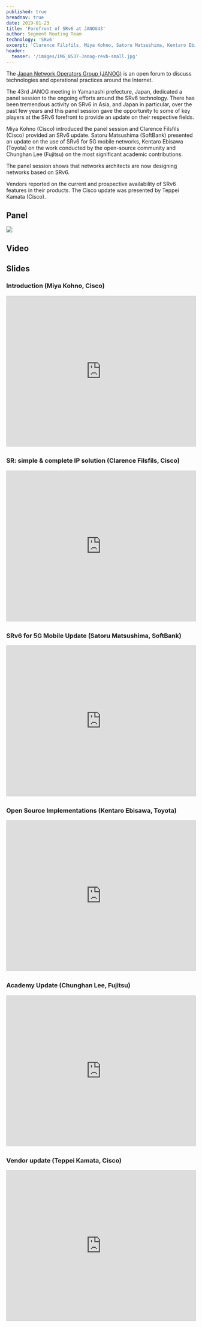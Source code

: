 ```yaml
---
published: true
breadnav: true
date: 2019-01-23
title: 'Forefront of SRv6 at JANOG43'
author: Segment Routing Team
technology: 'SRv6'
excerpt: 'Clarence Filsfils, Miya Kohno, Satoru Matsushima, Kentaro Ebisawa, Chunghan Lee and Teppei Kamata presenting the latest SRv6 updates.'
header:
  teaser: '/images/IMG_8537-Janog-revb-small.jpg'
---    
```


The [Japan Network Operators Group (JANOG)](<https://www.janog.gr.jp>) is an open forum to discuss technologies and operational practices around the Internet.
    
The 43rd JANOG meeting in Yamanashi prefecture, Japan, dedicated a panel session to the ongoing efforts around the SRv6 technology. There has been tremendous activity on SRv6 in Asia, and Japan in particular, over the past few years and this panel session gave the opportunity to some of key players at the SRv6 forefront to provide an update on their respective fields.
    
Miya Kohno (Cisco) introduced the panel session and Clarence Filsfils (Cisco) provided an SRv6 update. Satoru Matsushima (SoftBank) presented an update on the use of SRv6 for 5G mobile networks, Kentaro Ebisawa (Toyota) on the work conducted by the open-source community and Chunghan Lee (Fujitsu) on the most significant academic contributions.

The panel session shows that networks architects are now designing networks based on SRv6.

Vendors reported on the current and prospective availability of SRv6 features in their products. The Cisco update was presented by Teppei Kamata (Cisco).

## Panel
<img src="/images/IMG_8537-Janog-revb-small.jpg">

## Video
<script type="text/javascript" src="https://ssl-cache.stream.ne.jp/www50/eqb899hbxn/jmc_pub/jmc_swf/player/t3/obj.js" charset="UTF-8"></script><script type="text/javascript">jstream_t3.PlayerFactoryOBJ.create({b: "ssl-cache.stream.ne.jp/www50/eqb899hbxn/jmc_pub/jmc_swf/player/",c: "MjI3OA==",m: "NjMw",s: {hp: 270,wp: 480,dq: "2",mdq: "2",ft: "",pb: "on",vc: "on",sb: "on",fs: "on",fa: "right",ti: "off",is: "on",ip: "off",el: "off",tg: "on",mb: "on",sn: "f,t,l",rp: "off",wm: "on",wd: 1,cp: "on",rb: "on",il: "on",rs: "on",pr: "1.2,1.5,2",cc: "off",lu: "off",plac: "off",skb: "10"}});</script>

## Slides
### Introduction (Miya Kohno, Cisco)

<iframe src="https://www.janog.gr.jp/meeting/janog43/application/files/5115/4817/8060/MK_Janog43-SRv6-Introduction-v01.pdf" width="100%" height="400px" frameborder="0" marginwidth="0" marginheight="0" scrolling="no" style="border:1px solid #CCC; border-width:1px; margin-bottom:5px; max-width: 100%;" allowfullscreen webkitallowfullscreen msallowfullscreen></iframe>

### SR: simple & complete IP solution (Clarence Filsfils, Cisco)

<iframe src="https://www.janog.gr.jp/meeting/janog43/application/files/8815/4817/4392/SRv6-clarence-rev1f.pdf" width="100%" height="400px" frameborder="0" marginwidth="0" marginheight="0" scrolling="no" style="border:1px solid #CCC; border-width:1px; margin-bottom:5px; max-width: 100%;" allowfullscreen webkitallowfullscreen msallowfullscreen></iframe>

### SRv6 for 5G Mobile Update (Satoru Matsushima, SoftBank)

<iframe src="https://www.janog.gr.jp/meeting/janog43/application/files/4315/4820/8008/janog43-matsushima-srv6.pdf" width="100%" height="400px" frameborder="0" marginwidth="0" marginheight="0" scrolling="no" style="border:1px solid #CCC; border-width:1px; margin-bottom:5px; max-width: 100%;" allowfullscreen webkitallowfullscreen msallowfullscreen></iframe>

### Open Source Implementations (Kentaro Ebisawa, Toyota)

<iframe src="https://www.janog.gr.jp/meeting/janog43/application/files/6915/4814/4524/SRv6-ebiken.pdf" width="100%" height="400px" frameborder="0" marginwidth="0" marginheight="0" scrolling="no" style="border:1px solid #CCC; border-width:1px; margin-bottom:5px; max-width: 100%;" allowfullscreen webkitallowfullscreen msallowfullscreen></iframe>

### Academy Update (Chunghan Lee, Fujitsu)

<iframe src="https://www.janog.gr.jp/meeting/janog43/application/files/9415/4816/8507/SRv6_Chunghan.pdf" width="100%" height="400px" frameborder="0" marginwidth="0" marginheight="0" scrolling="no" style="border:1px solid #CCC; border-width:1px; margin-bottom:5px; max-width: 100%;" allowfullscreen webkitallowfullscreen msallowfullscreen></iframe>

### Vendor update (Teppei Kamata, Cisco)

<iframe src="https://www.janog.gr.jp/meeting/janog43/application/files/4615/4820/8009/janog43-tkamata-srv6.pdf" width="100%" height="400px" frameborder="0" marginwidth="0" marginheight="0" scrolling="no" style="border:1px solid #CCC; border-width:1px; margin-bottom:5px; max-width: 100%;" allowfullscreen webkitallowfullscreen msallowfullscreen></iframe>
